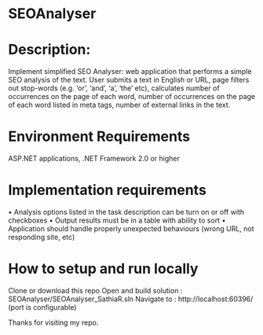 # SEOAnalyser

# Description:
Implement simplified SEO Analyser: web application that performs a simple SEO analysis of the text. User
submits a text in English or URL, page filters out stop-words (e.g. ‘or’, ‘and’, ‘a’, ‘the’ etc), calculates number of
occurrences on the page of each word, number of occurrences on the page of each word listed in meta tags,
number of external links in the text.

# Environment Requirements
ASP.NET applications, .NET Framework 2.0 or higher

# Implementation requirements
• Analysis options listed in the task description can be turn on or off with checkboxes
• Output results must be in a table with ability to sort
• Application should handle properly unexpected behaviours (wrong URL, not responding site, etc)

# How to setup and run locally
Clone or download this repo
Open and build solution : SEOAnalyser/SEOAnalyser_SathiaR.sln
Navigate to : http://localhost:60396/ (port is configurable)


Thanks for visiting my repo.
